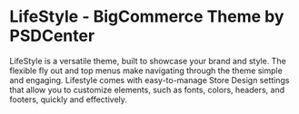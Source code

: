 # LifeStyle - BigCommerce Theme by PSDCenter

LifeStyle is a versatile theme, built to showcase your brand and style.  The flexible fly out and top menus make navigating through the theme simple and engaging.  Lifestyle comes with easy-to-manage Store Design settings that allow you to customize elements, such as fonts, colors, headers, and footers, quickly and effectively.
